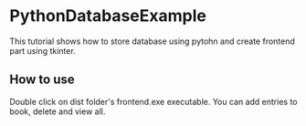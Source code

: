 # PythonDatabaseExample

This tutorial shows how to store database using pytohn and create frontend part using tkinter.

## How to use

Double click on dist folder's frontend.exe executable. 
You can add entries to book, delete and view all. 

